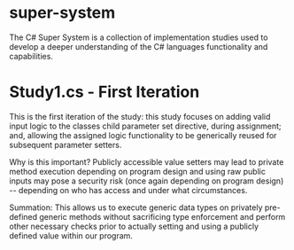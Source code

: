 # super-system
The C# Super System is a collection of implementation studies used to develop a deeper understanding of the C# languages functionality and capabilities.


# Study1.cs - First Iteration
This is the first iteration of the study: this study focuses on adding valid input logic to the classes child parameter set directive, during assignment; and, allowing the assigned logic functionality to be generically reused for subsequent parameter setters.

Why is this important? Publicly accessible value setters may lead to private method execution depending on program design and using raw public inputs may pose a security risk (once again depending on program design) -- depending on who has access and under what circumstances.

Summation: This allows us to execute generic data types on privately pre-defined generic methods without sacrificing type enforcement and perform other necessary checks prior to actually setting and using a publicly defined value within our program.
